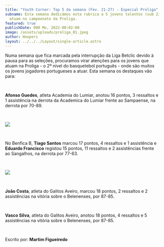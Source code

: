 ```yaml
---
title: "Youth Corner: Top 5 da semana (Fev. 21-27) - Especial Proliga"
subname: Esta semana dedicámos esta rubrica a 5 jovens talentos (sub 23) que
  atuam no campeonato da Proliga.
featured: true
publishDate: 000 Mo, 2022-00:02:00
image: /assets/uploads/proliga_01.jpeg
author: Hoopers
layout: ../../../Layout/single-article.astro
---
```

Numa semana que fica marcada pela interrupção da Liga Betclic devido à pausa para as seleções, procuramos virar atenções para os jovens que atuam na Proliga - o 2º nível do basquetebol português - onde são muitos os jovens jogadores portugueses a atuar. Esta semana os destaques vão para:

</br>



**Afonso Guedes**, atleta Academia do Lumiar, anotou 16 pontos, 3 ressaltos e 1 assistência na derrota da Academica do Lumiar frente ao Sampaense, na derrota por 70-89.

</br>



![](/assets/uploads/proliga_02.jpeg)

</br>



No Benfica B, **Tiago Santos** marcou 17 pontos, 4 ressaltos e 1 assistência e **Eduardo Francisco** registou 15 pontos, 11 ressaltos e 2 assistências frente ao Sangalhos, na derrota por 77-63.

</br>



![](/assets/uploads/proliga_01.jpeg)

</br>



**João Costa**, atleta do Galitos Aveiro, marcou 18 pontos, 2 ressaltos e 2 assistências na vitória sobre o Belenenses, por 87-85. 

</br>



**Vasco Silva**, atleta do Galitos Aveiro, anotou 18 pontos, 4 ressaltos e 5 assistências na vitória sobre o Belenenses, por 87-85.

</br>



Escrito por: **Martim Figueiredo**
